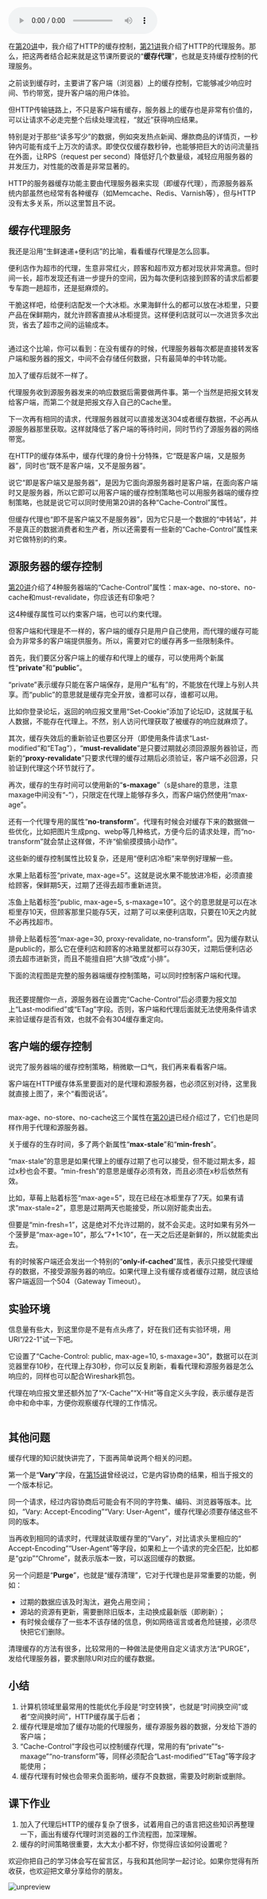 <audio title="22 _ 冷链周转：HTTP的缓存代理" src="https://static001.geekbang.org/resource/audio/06/97/0623d9e97995f131e46202f146be6f97.mp3" controls="controls"></audio> 
<p>在<a href="https://time.geekbang.org/column/article/106804">第20讲</a>中，我介绍了HTTP的缓存控制，<a href="https://time.geekbang.org/column/article/107577">第21讲</a>我介绍了HTTP的代理服务。那么，把这两者结合起来就是这节课所要说的“<strong>缓存代理</strong>”，也就是支持缓存控制的代理服务。</p><p>之前谈到缓存时，主要讲了客户端（浏览器）上的缓存控制，它能够减少响应时间、节约带宽，提升客户端的用户体验。</p><p>但HTTP传输链路上，不只是客户端有缓存，服务器上的缓存也是非常有价值的，可以让请求不必走完整个后续处理流程，“就近”获得响应结果。</p><p>特别是对于那些“读多写少”的数据，例如突发热点新闻、爆款商品的详情页，一秒钟内可能有成千上万次的请求。即使仅仅缓存数秒钟，也能够把巨大的访问流量挡在外面，让RPS（request per second）降低好几个数量级，减轻应用服务器的并发压力，对性能的改善是非常显著的。</p><p>HTTP的服务器缓存功能主要由代理服务器来实现（即缓存代理），而源服务器系统内部虽然也经常有各种缓存（如Memcache、Redis、Varnish等），但与HTTP没有太多关系，所以这里暂且不说。</p><h2>缓存代理服务</h2><p>我还是沿用“生鲜速递+便利店”的比喻，看看缓存代理是怎么回事。</p><p>便利店作为超市的代理，生意非常红火，顾客和超市双方都对现状非常满意。但时间一长，超市发现还有进一步提升的空间，因为每次便利店接到顾客的请求后都要专车跑一趟超市，还是挺麻烦的。</p><!-- [[[read_end]]] --><p>干脆这样吧，给便利店配发一个大冰柜。水果海鲜什么的都可以放在冰柜里，只要产品在保鲜期内，就允许顾客直接从冰柜提货。这样便利店就可以一次进货多次出货，省去了超市之间的运输成本。</p><p><img src="https://static001.geekbang.org/resource/image/5e/c2/5e8d10b5758685850aeed2a473a6cdc2.png" alt=""></p><p>通过这个比喻，你可以看到：在没有缓存的时候，代理服务器每次都是直接转发客户端和服务器的报文，中间不会存储任何数据，只有最简单的中转功能。</p><p>加入了缓存后就不一样了。</p><p>代理服务收到源服务器发来的响应数据后需要做两件事。第一个当然是把报文转发给客户端，而第二个就是把报文存入自己的Cache里。</p><p>下一次再有相同的请求，代理服务器就可以直接发送304或者缓存数据，不必再从源服务器那里获取。这样就降低了客户端的等待时间，同时节约了源服务器的网络带宽。</p><p>在HTTP的缓存体系中，缓存代理的身份十分特殊，它“<span class="orange">既是客户端，又是服务器</span>”，同时也“<span class="orange">既不是客户端，又不是服务器</span>”。</p><p>说它“即是客户端又是服务器”，是因为它面向源服务器时是客户端，在面向客户端时又是服务器，所以它即可以用客户端的缓存控制策略也可以用服务器端的缓存控制策略，也就是说它可以同时使用第20讲的各种“Cache-Control”属性。</p><p>但缓存代理也“即不是客户端又不是服务器”，因为它只是一个数据的“中转站”，并不是真正的数据消费者和生产者，所以还需要有一些新的“Cache-Control”属性来对它做特别的约束。</p><h2>源服务器的缓存控制</h2><p><a href="https://time.geekbang.org/column/article/106804">第20讲</a>介绍了4种服务器端的“Cache-Control”属性：max-age、no-store、no-cache和must-revalidate，你应该还有印象吧？</p><p>这4种缓存属性可以约束客户端，也可以约束代理。</p><p>但客户端和代理是不一样的，客户端的缓存只是用户自己使用，而代理的缓存可能会为非常多的客户端提供服务。所以，需要对它的缓存再多一些限制条件。</p><p>首先，我们要区分客户端上的缓存和代理上的缓存，可以使用两个新属性“<strong>private</strong>”和“<strong>public</strong>”。</p><p>“private”表示缓存只能在客户端保存，是用户“私有”的，不能放在代理上与别人共享。而“public”的意思就是缓存完全开放，谁都可以存，谁都可以用。</p><p>比如你登录论坛，返回的响应报文里用“Set-Cookie”添加了论坛ID，这就属于私人数据，不能存在代理上。不然，别人访问代理获取了被缓存的响应就麻烦了。</p><p>其次，缓存失效后的重新验证也要区分开（即使用条件请求“Last-modified”和“ETag”），“<strong>must-revalidate</strong>”是只要过期就必须回源服务器验证，而新的“<strong>proxy-revalidate</strong>”只要求代理的缓存过期后必须验证，客户端不必回源，只验证到代理这个环节就行了。</p><p>再次，缓存的生存时间可以使用新的“<strong>s-maxage</strong>”（s是share的意思，注意maxage中间没有“-”），只限定在代理上能够存多久，而客户端仍然使用“max-age”。</p><p>还有一个代理专用的属性“<strong>no-transform</strong>”。代理有时候会对缓存下来的数据做一些优化，比如把图片生成png、webp等几种格式，方便今后的请求处理，而“no-transform”就会禁止这样做，不许“偷偷摸摸搞小动作”。</p><p>这些新的缓存控制属性比较复杂，还是用“便利店冷柜”来举例好理解一些。</p><p>水果上贴着标签“private, max-age=5”。这就是说水果不能放进冷柜，必须直接给顾客，保鲜期5天，过期了还得去超市重新进货。</p><p>冻鱼上贴着标签“public, max-age=5, s-maxage=10”。这个的意思就是可以在冰柜里存10天，但顾客那里只能存5天，过期了可以来便利店取，只要在10天之内就不必再找超市。</p><p>排骨上贴着标签“max-age=30, proxy-revalidate, no-transform”。因为缓存默认是public的，那么它在便利店和顾客的冰箱里就都可以存30天，过期后便利店必须去超市进新货，而且不能擅自把“大排”改成“小排”。</p><p>下面的流程图是完整的服务器端缓存控制策略，可以同时控制客户端和代理。</p><p><img src="https://static001.geekbang.org/resource/image/09/35/09266657fa61d0d1a720ae3360fe9535.png" alt=""></p><p>我还要提醒你一点，源服务器在设置完“Cache-Control”后必须要为报文加上“Last-modified”或“ETag”字段。否则，客户端和代理后面就无法使用条件请求来验证缓存是否有效，也就不会有304缓存重定向。</p><h2>客户端的缓存控制</h2><p>说完了服务器端的缓存控制策略，稍微歇一口气，我们再来看看客户端。</p><p>客户端在HTTP缓存体系里要面对的是代理和源服务器，也必须区别对待，这里我就直接上图了，来个“看图说话”。</p><p><img src="https://static001.geekbang.org/resource/image/47/92/47c1a69c800439e478c7a4ed40b8b992.png" alt=""></p><p>max-age、no-store、no-cache这三个属性在<a href="https://time.geekbang.org/column/article/106804">第20讲</a>已经介绍过了，它们也是同样作用于代理和源服务器。</p><p>关于缓存的生存时间，多了两个新属性“<strong>max-stale</strong>”和“<strong>min-fresh</strong>”。</p><p>“max-stale”的意思是如果代理上的缓存过期了也可以接受，但不能过期太多，超过x秒也会不要。“min-fresh”的意思是缓存必须有效，而且必须在x秒后依然有效。</p><p>比如，草莓上贴着标签“max-age=5”，现在已经在冰柜里存了7天。如果有请求“max-stale=2”，意思是过期两天也能接受，所以刚好能卖出去。</p><p>但要是“min-fresh=1”，这是绝对不允许过期的，就不会买走。这时如果有另外一个菠萝是“max-age=10”，那么“7+1&lt;10”，在一天之后还是新鲜的，所以就能卖出去。</p><p>有的时候客户端还会发出一个特别的“<strong>only-if-cached</strong>”属性，表示只接受代理缓存的数据，不接受源服务器的响应。如果代理上没有缓存或者缓存过期，就应该给客户端返回一个504（Gateway Timeout）。</p><h2>实验环境</h2><p>信息量有些大，到这里你是不是有点头疼了，好在我们还有实验环境，用URI“/22-1”试一下吧。</p><p>它设置了“Cache-Control: public, max-age=10, s-maxage=30”，数据可以在浏览器里存10秒，在代理上存30秒，你可以反复刷新，看看代理和源服务器是怎么响应的，同样也可以配合Wireshark抓包。</p><p>代理在响应报文里还额外加了“X-Cache”“X-Hit”等自定义头字段，表示缓存是否命中和命中率，方便你观察缓存代理的工作情况。</p><p><img src="https://static001.geekbang.org/resource/image/4d/e8/4d210fa1adccb7299d632ed7e66391e8.png" alt=""></p><h2>其他问题</h2><p>缓存代理的知识就快讲完了，下面再简单说两个相关的问题。</p><p>第一个是“<strong>Vary</strong>”字段，在<a href="https://time.geekbang.org/column/article/104024">第15讲</a>曾经说过，它是内容协商的结果，相当于报文的一个版本标记。</p><p>同一个请求，经过内容协商后可能会有不同的字符集、编码、浏览器等版本。比如，“Vary: Accept-Encoding”“Vary: User-Agent”，缓存代理必须要存储这些不同的版本。</p><p>当再收到相同的请求时，代理就读取缓存里的“Vary”，对比请求头里相应的“ Accept-Encoding”“User-Agent”等字段，如果和上一个请求的完全匹配，比如都是“gzip”“Chrome”，就表示版本一致，可以返回缓存的数据。</p><p>另一个问题是“<strong>Purge</strong>”，也就是“缓存清理”，它对于代理也是非常重要的功能，例如：</p><ul>
<li>过期的数据应该及时淘汰，避免占用空间；</li>
<li>源站的资源有更新，需要删除旧版本，主动换成最新版（即刷新）；</li>
<li>有时候会缓存了一些本不该存储的信息，例如网络谣言或者危险链接，必须尽快把它们删除。</li>
</ul><p>清理缓存的方法有很多，比较常用的一种做法是使用自定义请求方法“PURGE”，发给代理服务器，要求删除URI对应的缓存数据。</p><h2>小结</h2><ol>
<li><span class="orange">计算机领域里最常用的性能优化手段是“时空转换”，也就是“时间换空间”或者“空间换时间”，HTTP缓存属于后者；</span></li>
<li><span class="orange">缓存代理是增加了缓存功能的代理服务，缓存源服务器的数据，分发给下游的客户端；</span></li>
<li><span class="orange">“Cache-Control”字段也可以控制缓存代理，常用的有“private”“s-maxage”“no-transform”等，同样必须配合“Last-modified”“ETag”等字段才能使用；</span></li>
<li><span class="orange">缓存代理有时候也会带来负面影响，缓存不良数据，需要及时刷新或删除。</span></li>
</ol><h2>课下作业</h2><ol>
<li>加入了代理后HTTP的缓存复杂了很多，试着用自己的语言把这些知识再整理一下，画出有缓存代理时浏览器的工作流程图，加深理解。</li>
<li>缓存的时间策略很重要，太大太小都不好，你觉得应该如何设置呢？</li>
</ol><p>欢迎你把自己的学习体会写在留言区，与我和其他同学一起讨论。如果你觉得有所收获，也欢迎把文章分享给你的朋友。</p><p><img src="https://static001.geekbang.org/resource/image/54/b8/54fddf71fc45f1055eff0b59b67dffb8.png" alt="unpreview"></p><p></p>